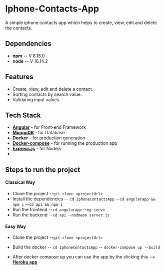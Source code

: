 # Iphone-Contacts-App
A simple iphone contacts app which helps to create, view, edit and delete the contacts. 


## Dependencies
- **npm** -- V 8.16.0
- **node** -- V 16.14.2

## Features
- Create, view, edit and delete a contact. 
- Sorting contacts by search value. 
- Validating input values.

## Tech Stack
- [**Angular**](https://angular.io/) - for Front-end Framework
- [**MongoDB**](https://www.mongodb.com/) - for Database
- [**Docker**](https://docs.docker.com/desktop/#download-and-install) - for production generation
- [**Docker-compose**](https://docs.docker.com/compose/install/) - for running the production app
- [**Express.js**](https://expressjs.com/) - for Nodejs
- 
## Steps to run the project
#### Classical Way

- Clone the project
 --`git clone <projectUrl>`
- Install the dependencies
 -- `cd IphoneContactsApp`
 --`cd angularapp && npm i`
 --`cd api && npm i`
- Run the frontend
 --`cd angularapp`
 --`ng serve`
- Run the backend
  --`cd api`
 --`nodmeon server.js`
 
#### Easy Way

- Clone the project
 --`git clone <projectUrl>`
 
- Build the docker
 -- `cd IphoneContactsApp`
 -- `docker-compose up --build`
- After docker compose up you can use the app by the clicking this --> [**Heroku app**](https://contacts-iphone.herokuapp.com/contacts-list)
